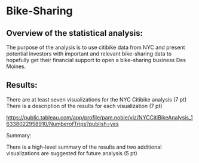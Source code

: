 # Bike-Sharing

## Overview of the statistical analysis:
The purpose of the analysis is to use citibike data from NYC and present potential investors with important and relevant bike-sharing data to hopefully get their financial support to open a bike-sharing business Des Moines.


## Results:

There are at least seven visualizations for the NYC Citibike analysis (7 pt)
There is a description of the results for each visualization (7 pt)

https://public.tableau.com/app/profile/pam.noble/viz/NYCCitiBikeAnalysis_16338022958910/NumberofTrips?publish=yes












Summary:

There is a high-level summary of the results and two additional visualizations are suggested for future analysis (5 pt)
